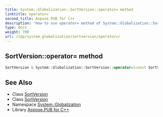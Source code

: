 ```yaml
---
title: System::Globalization::SortVersion::operator= method
linktitle: operator=
second_title: Aspose.PUB for C++
description: 'How to use operator= method of System::Globalization::SortVersion class in C++.'
type: docs
weight: 700
url: /cpp/system.globalization/sortversion/operator=/
---
```

## SortVersion::operator= method




```cpp
SortVersion & System::Globalization::SortVersion::operator=(const SortVersion &)=delete
```

## See Also

* Class [SortVersion](../)
* Class [SortVersion](../)
* Namespace [System::Globalization](../../)
* Library [Aspose.PUB for C++](../../../)

